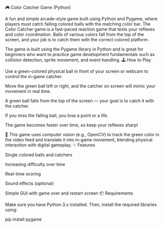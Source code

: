 🎮 Color Catcher Game (Python)

A fun and simple arcade-style game built using Python and Pygame, where players must catch falling colored balls with the matching color bar.
The Color Catcher game is a fast-paced reaction game that tests your reflexes and color coordination. Balls of various colors fall from the top of the screen, and your job is to catch them with the correct colored platform.

The game is built using the Pygame library in Python and is great for beginners who want to practice game development fundamentals such as collision detection, sprite movement, and event handling.
🕹️ How to Play

Use a green-colored physical ball in front of your screen or webcam to control the in-game catcher.

Move the green ball left or right, and the catcher on screen will mimic your movement in real time.

A green ball falls from the top of the screen — your goal is to catch it with the catcher.

If you miss the falling ball, you lose a point or a life.

The game becomes faster over time, so keep your reflexes sharp!

🎥 This game uses computer vision (e.g., OpenCV) to track the green color in the video feed and translate it into in-game movement, blending physical interaction with digital gameplay.
✨ Features

Single colored balls and catchers

Increasing difficulty over time

Real-time scoring

Sound effects (optional)

Simple GUI with game over and restart screen
📦 Requirements

Make sure you have Python 3.x installed. Then, install the required libraries using:

pip install pygame

